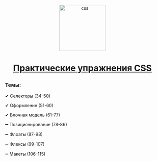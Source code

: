 <p align="center">
<img src="https://cdn.icon-icons.com/icons2/2790/PNG/512/css_filetype_icon_177544.png" alt="css"  height= "150px">

<h1 align="center">

[Практические упражнения CSS](https://code.mu/ru/markup/book/prime/)
  
</h1>

</p>

### Темы:
<p>✔ Селекторы (34-50)</p>
<p>✔ Оформление (51-60)</p>
<p>✔ Блочная модель (61-77)</p>
<p>➖ Позиционирование (78-86)</p>
<p>➖ Флоаты (87-98)</p>
<p>➖ Флексы (99-107)</p>
<p>➖ Макеты (106-115)</p>
